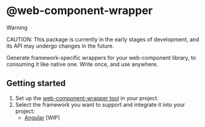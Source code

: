 # @web-component-wrapper

> [!WARNING]
> CAUTION: This package is currently in the early stages of development, and its API may undergo changes in the future.

Generate framework-specific wrappers for your web-component library, to consuming it like native one. Write once, and use anywhere.

## Getting started
1. Set up the [web-component-wrapper tool](https://github.com/SebastianSedzik/web-component-wrapper/tree/master/packages/core#readme) in your project.
2. Select the framework you want to support and integrate it into your project:
    - [Angular](https://github.com/SebastianSedzik/web-component-wrapper/tree/master/packages/angular#readme) [WIP]
